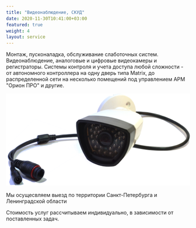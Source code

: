 ```yaml
---
title: "Видеонаблюдение, СКУД"
date: 2020-11-30T10:41:00+03:00
featured: true
weight: 4
layout: service
---
```


Монтаж, пусконаладка, обслуживание слаботочных систем. Видеонаблюдение, аналоговые и цифровые видеокамеры и регистраторы. Системы контроля и учета доступа любой сложности - от автономного контроллера на одну дверь типа Matrix, до распределенной сети на несколько помещений под управлением АРМ "Орион ПРО" и другие.

![видеокамера](/images/services/vid_camera.png)

Мы осущесвляем выезд по территории Санкт-Петербурга и Ленинградской области

Стоимость услуг рассчитываем индивидуально, в зависимости от поставленных задач.
